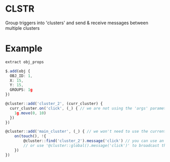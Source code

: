 # CLSTR
Group triggers into 'clusters' and send &amp; receive messages between multiple clusters

# Example
```ts
extract obj_props

$.add(obj {
  OBJ_ID: 1,
  X: 15,
  Y: 15,
  GROUPS: 1g
})

@cluster::add('cluster_2', (curr_cluster) {
  curr_cluster.on('click', (_) { // we are not using the 'args' parameter (@array)
    1g.move(0, 10)
  })
})

@cluster::add('main_cluster', (_) { // we won't need to use the current cluster
    on(touch(), !{
        @cluster::find('cluster_2').message('click') // you can use an array as a second argument in order to pass arguments to the cluster
        // or use '@cluster::global().message('click')' to broadcast the message to all clusters
    })
})
```
